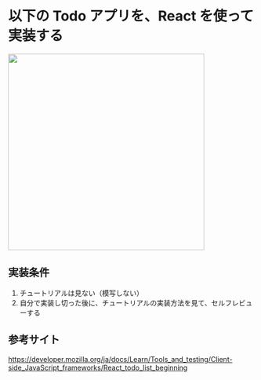 # 以下の Todo アプリを、React を使って実装する

<img src="https://mdn.mozillademos.org/files/17253/unstyled-app.png" width="400">

## 実装条件

1. チュートリアルは見ない（模写しない）
2. 自分で実装し切った後に、チュートリアルの実装方法を見て、セルフレビューする

## 参考サイト

https://developer.mozilla.org/ja/docs/Learn/Tools_and_testing/Client-side_JavaScript_frameworks/React_todo_list_beginning
